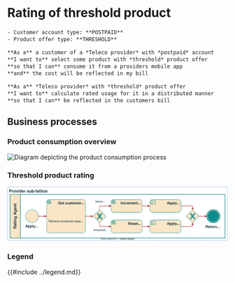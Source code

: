 # Rating of threshold product

```admonish abstract title="Pertaining to"
- Customer account type: **POSTPAID**
- Product offer type: **THRESHOLD**
```

```admonish example title="Use case"
**As a** a customer of a *Teleco provider* with *postpaid* account  
**I want to** select some product with *threshold* product offer  
**so that I can** consume it from a providers mobile app  
**and** the cost will be reflected in my bill  
```

```admonish example title="Use case"
**As a** *Teleco provider* with *threshold* product offer  
**I want to** calculate rated usage for it in a distributed manner  
**so that I can** be reflected in the customers bill  
```

## Business processes

### Product consumption overview

![Diagram depicting the product consumption process](../UC-02/product-use-client-bpmn.svg)

### Threshold product rating

![Diagram depicting the rating process of a threshold product](./bpmn.svg)

### Legend

{{#include ../legend.md}}
